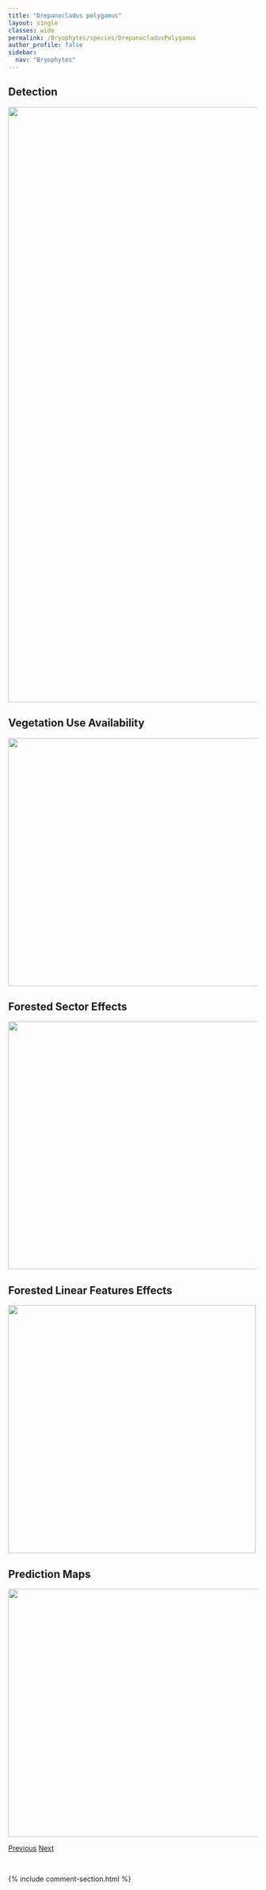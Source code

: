 ```yaml
---
title: "Drepanocladus polygamus"
layout: single
classes: wide
permalink: /Bryophytes/species/DrepanocladusPolygamus
author_profile: false
sidebar:
  nav: "Bryophytes"
---
```


<h2>Detection</h2>

<a href="https://drive.google.com/uc?export=view&id=1B1aRKmOaawaJYmZ46gzMKEZftOufJ_ny">
<img src="https://drive.google.com/uc?export=view&id=1B1aRKmOaawaJYmZ46gzMKEZftOufJ_ny" height = "1200" width = "800">
</a>


<h2>Vegetation Use Availability</h2>

<a href="https://drive.google.com/uc?export=view&id=1RSpwFP78JitiBwYH9gxWQR-tPKLsRNSv">
<img src="https://drive.google.com/uc?export=view&id=1RSpwFP78JitiBwYH9gxWQR-tPKLsRNSv" height = "500" width = "1000">
</a>


<h2>Forested Sector Effects</h2>

<a href="https://drive.google.com/uc?export=view&id=17jPf7LcMA3z4_3km5FecTN-hL6m4oF0F">
<img src="https://drive.google.com/uc?export=view&id=17jPf7LcMA3z4_3km5FecTN-hL6m4oF0F" height = "500" width = "1000">
</a>


<h2>Forested Linear Features Effects</h2>

<a href="https://drive.google.com/uc?export=view&id=1Zuin3CsDJGR389fS6cuqSGGQc5J2ESUy">
<img src="https://drive.google.com/uc?export=view&id=1Zuin3CsDJGR389fS6cuqSGGQc5J2ESUy" height = "500" width = "500">
</a>


<h2>Prediction Maps</h2>

<a href="https://drive.google.com/uc?export=view&id=1c2js7uOyDdRNR6RorCK4QOS5OPd9a8Bf">
<img src="https://drive.google.com/uc?export=view&id=1c2js7uOyDdRNR6RorCK4QOS5OPd9a8Bf" height = "500" width = "1000">
</a>


<a href="/DevelopmentWebsite/Bryophytes/species/DrepanocladusAduncus" class="pagination--pager" title="Drepanocladus aduncus">Previous</a> <a href="/DevelopmentWebsite/Bryophytes/species/DrepanocladusSordidus" class="pagination--pager" title="Drepanocladus sordidus">Next</a>

<p>&nbsp;</p>

{% include comment-section.html %}
